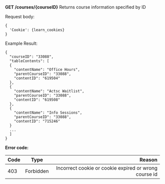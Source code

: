 __GET /courses/{courseID}__ Returns course information specified by ID

Request body:
```
{
  'Cookie': {learn_cookies}
}
```
Example Result:
```
{
  "courseID": "33088",
  "tableContents": [
  {
    "contentName": "Office Hours",
    "parentCourseID": "33088",
    "contentID": "619504"
  },
  {
    "contentName": "Actsc Waitlist",
    "parentCourseID": "33088",
    "contentID": "619508"
  },
  {
    "contentName": "Info Sessions",
    "parentCourseID": "33088",
    "contentID": "715246"
  }
  ...
  ]
}
```
__Error code:__

| Code        | Type           | Reason  |
| ------------- |:-------------:| -----:|
| 403      | Forbidden | Incorrect cookie or cookie expired or wrong course id|
